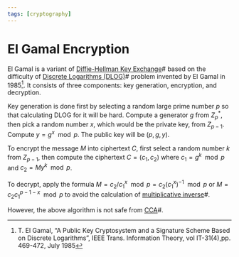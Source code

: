 ```yaml
---
tags: [cryptography]
---
```


# El Gamal Encryption

El Gamal is a variant of [Diffie-Hellman Key Exchange](202209012218.md)# based
on the difficulty of [Discrete Logarithms (DLOG)](202210232232.md)# problem
invented by El Gamal in 1985[^elgamal]. It consists of three components: key
generation, encryption, and decryption.

Key generation is done first by selecting a random large prime number $p$ so
that calculating DLOG for it will be hard. Compute a generator $g$ from $Z_p^*$,
then pick a random number $x$, which would be the private key, from $Z_{p-1}$.
Compute $y = g^x \mod p$. The public key will be $(p, g, y)$.

To encrypt the message $M$ into ciphertext $C$, first select a random number $k$
from $Z_{p-1}$, then compute the ciphertext $C = (c_1, c_2)$ where $c_1 = g^k
\mod p$ and $c_2 = My^k \mod p$.

To decrypt, apply the formula $M = c_2/c_1^x \mod p = c_2 (c_1^x)^{-1} \mod p$
or $M = c_2 c_1^{p-1-x} \mod p$ to avoid the calculation of [multiplicative inverse](202210082303.md)#.

However, the above algorithm is not safe from [CCA](202212102155.md)#.

[^elgamal]: T. El Gamal, “A Public Key Cryptosystem and a Signature Scheme Based on Discrete Logarithms”, IEEE Trans. Information Theory, vol IT-31(4),pp. 469-472, July 1985
